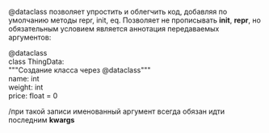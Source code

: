   
@dataclass позволяет упростить и облегчить код, добавляя по умолчанию методы repr, init, eq.
Позволяет не прописывать __init__, __repr__, но обязательным условием является аннотация передаваемых аргументов:

@dataclass  
class ThingData:  
    """Создание класса через @dataclass"""  
    name: int  
    weight: int  
    price: float = 0
    
/при такой записи именованный аргумент всегда обязан идти последним **kwargs**



